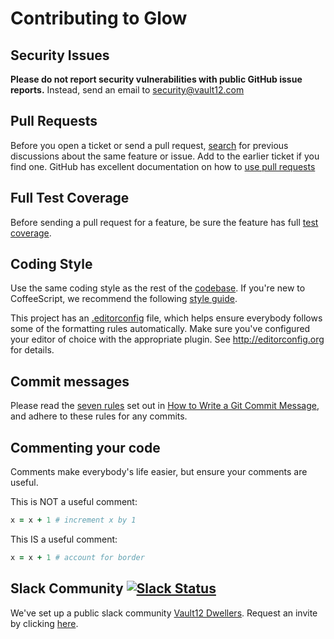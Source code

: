 # Contributing to Glow

## Security Issues
**Please do not report security vulnerabilities with public GitHub issue reports.** Instead, send an email to security@vault12.com

## Pull Requests
Before you open a ticket or send a pull request, [search](https://github.com/vault12/glow/issues) for previous discussions about the same feature or issue. Add to the earlier ticket if you find one. GitHub has excellent documentation on how to [use pull requests](https://help.github.com/articles/using-pull-requests/)

## Full Test Coverage
Before sending a pull request for a feature, be sure the feature has full [test coverage](tests).

## Coding Style
Use the same coding style as the rest of the [codebase](src). If you're new to CoffeeScript, we recommend the following [style guide](https://github.com/polarmobile/coffeescript-style-guide).

This project has an [.editorconfig](.editorconfig) file, which helps ensure everybody follows some of the formatting rules automatically. Make sure you've configured your editor of choice with the appropriate plugin. See <http://editorconfig.org> for details.

## Commit messages
Please read the [seven rules](http://chris.beams.io/posts/git-commit/#seven-rules) set out in [How to Write a Git Commit Message](http://chris.beams.io/posts/git-commit/), and adhere to these rules for any commits.

## Commenting your code
Comments make everybody's life easier, but ensure your comments are useful.

This is NOT a useful comment:
```CoffeeScript
x = x + 1 # increment x by 1
```

This IS a useful comment:
```CoffeeScript
x = x + 1 # account for border
```

## Slack Community [![Slack Status](https://slack.vault12.com/badge.svg)](https://slack.vault12.com)
We've set up a public slack community [Vault12 Dwellers](https://vault12dwellers.slack.com/). Request an invite by clicking [here](https://slack.vault12.com/).
